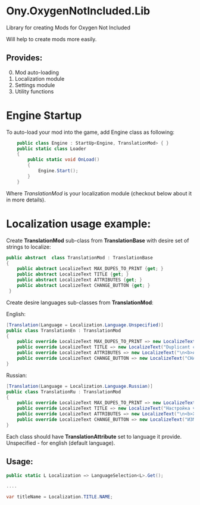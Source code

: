 # Ony.OxygenNotIncluded.Lib
Library for creating Mods for Oxygen Not Included 


Will help to create mods more easily.

## Provides:
0. Mod auto-loading
1. Localization module
2. Settings module
3. Utility functions

# Engine Startup
To auto-load your mod into the game, add Engine class as following:

```csharp
	public class Engine : StartUp<Engine, TranslationMod> { }
	public static class Loader
	{
		public static void OnLoad()
		{
			Engine.Start();
		}
	}
```
Where *TranslationMod* is your localization module (checkout below about it in more details).


# Localization usage example:

Create **TranslationMod** sub-class from **TranslationBase** with desire set of strings to localize:

```csharp
public abstract  class TranslationMod : TranslationBase 
{
	public abstract LocalizeText MAX_DUPES_TO_PRINT {get; }
	public abstract LocalizeText TITLE {get; }
	public abstract LocalizeText ATTRIBUTES {get; }
	public abstract LocalizeText CHANGE_BUTTON {get; }
 }
```
Create desire languages sub-classes from **TranslationMod**:

English:
```csharp
[Translation(Language = Localization.Language.Unspecified)]
public class TranslationEn : TranslationMod
{
	public override LocalizeText MAX_DUPES_TO_PRINT => new LocalizeText("Print only care packages, when have alive Duplicants count", "No Duplicants will be proposed to be printed, if you already have at least this amount. Instead all options will be proposed as care packages");
	public override LocalizeText TITLE => new LocalizeText("Duplicant configuration", "");
	public override LocalizeText ATTRIBUTES => new LocalizeText("\n<b>ATTRIBUTES</b>", "Select attributes of your choice");
	public override LocalizeText CHANGE_BUTTON => new LocalizeText("CHANGE", "Skip to next");
}
```

Russian:
```csharp
[Translation(Language = Localization.Language.Russian)]
public class TranslationRu : TranslationMod
{
	public override LocalizeText MAX_DUPES_TO_PRINT => new LocalizeText("Предлагать к печати Дупликантов, если живых менее", "Биопринтер более не будет предлагать к печати Дупликантов, если уже есть заданное количество живых. Вместо этого к печати будут предложены только пакеты гуманитарной помощи.");
	public override LocalizeText TITLE => new LocalizeText("Настройка черт Дупликанта", "");
	public override LocalizeText ATTRIBUTES => new LocalizeText("\n<b>ХАРАКТЕРИСТИКИ</b>", "Выберите, какими характеристиками должен обладать Дупликант");
	public override LocalizeText CHANGE_BUTTON => new LocalizeText("ИЗМЕНИТЬ", "Выбрать следующий");  
}
```
Each class should have **TranslationAttribute** set to language it provide. 
Unspecified - for english (default language).

## Usage:
```csharp
public static L Localization => LanguageSelection<L>.Get();

....

var titleName = Localization.TITLE.NAME;
```




